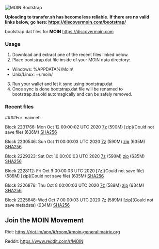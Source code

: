 ![MOIN Bootstrap](https://i.imgur.com/KjM1jMp.jpg)

**Uploading to transfer.sh has become less reliable.**
**If there are no valid links below, go here: https://discovermoin.com/bootstrap/**

bootstrap.dat files for **MOIN** https://discovermoin.com

### Usage

1. Download and extract one of the recent files linked below.
2. Place bootstrap.dat file inside of your MOIN data directory:
 - Windows: %APPDATA%\Moin\
 - Unix/Linux: ~/.moin/
3. Run your wallet and let it sync using bootstrap.dat
4. Once sync is done bootstrap.dat file will be renamed to bootstrap.dat.old automagically and can be safely removed.


### Recent files

####For mainnet:

Block 2231766: Mon Oct 12 00:00:02 UTC 2020 [7z]() (590M) [zip](Could not save file) (636M) [SHA256]()

Block 2230546: Sun Oct 11 00:00:03 UTC 2020 [7z]() (590M) [zip](https://transfer.sh/EILQF/bootstrap.dat.20201011.zip) (635M) [SHA256](https://transfer.sh/XM4If/sha256.txt)

Block 2229323: Sat Oct 10 00:00:03 UTC 2020 [7z]() (590M) [zip]() (635M) [SHA256]()

Block 2228112: Fri Oct  9 00:00:03 UTC 2020 [7z](Could not save file) (589M) [zip](Could not save file) (635M) [SHA256](https://transfer.sh/jKGQE/sha256.txt)

Block 2226876: Thu Oct  8 00:00:03 UTC 2020 [7z]() (589M) [zip]() (634M) [SHA256]()

Block 2225648: Wed Oct  7 00:00:03 UTC 2020 [7z]() (589M) [zip](Could not save metadata) (634M) [SHA256]()

## Join the MOIN Movement

Riot: https://riot.im/app/#/room/#moin-general:matrix.org

Reddit: https://www.reddit.com/r/MOIN
